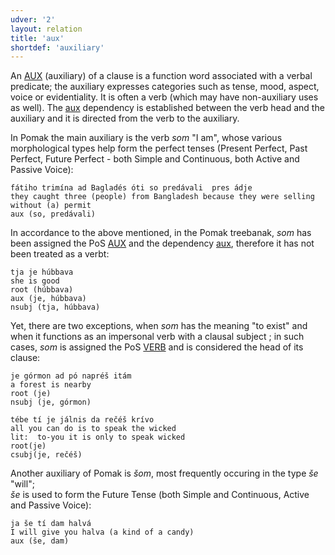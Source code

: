 ```yaml
---
udver: '2'
layout: relation
title: 'aux'
shortdef: 'auxiliary'
---
```



An [AUX]() (auxiliary) of a clause is a function word associated with a verbal predicate; the auxiliary expresses categories such as tense, mood, aspect, voice or evidentiality. It is often a verb (which may have non-auxiliary uses as well). The [aux]() dependency is established between the verb head and the auxiliary and it is directed from the verb to the auxiliary. 

In Pomak the main auxiliary is the verb *som* "I am", whose various morphological types help form the perfect tenses (Present Perfect, Past Perfect, Future Perfect - both Simple and Continuous, both Active and Passive Voice):

~~~ sdparse
fátiho trimína ad Bagladés óti so predávali  pres ádje 
they caught three (people) from Bangladesh because they were selling without (a) permit
aux (so, predávali)  
~~~

In accordance to the above mentioned, in the Pomak treebanak, *som* has been assigned the PoS [AUX]() and the dependency [aux](), therefore it has not been treated as  a  verbt:  

~~~ sdparse
tja je húbbava 
she is good
root (húbbava)
aux (je, húbbava)
nsubj (tja, húbbava)
~~~

Yet, there are two exceptions, when *som* has the meaning "to exist" and when it functions as an impersonal verb with a clausal subject ; 
in such cases, *som* is assigned the PoS [VERB]() and is considered the head of its clause:


~~~ sdparse
je górmon ad pó napréš itám  
a forest is nearby 
root (je)
nsubj (je, górmon)
~~~


~~~ sdparse
tébe tí je jálnis da rečéš krívo 
all you can do is to speak the wicked 
lit:  to-you it is only to speak wicked 
root(je)
csubj(je, rečéš)
~~~

Another auxiliary of Pomak is *šom*, most frequently occuring in the type *še* "will";  
*še*  is used to form the Future Tense (both Simple and Continuous, Active and Passive Voice):

~~~ sdparse
ja še tí dam halvá 
I will give you halva (a kind of a candy)
aux (še, dam)
~~~
